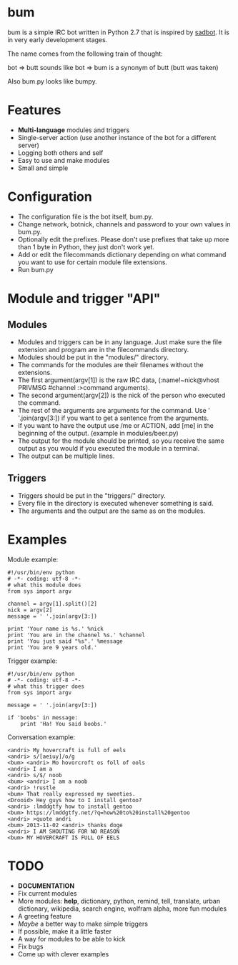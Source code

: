 bum
=

bum is a simple IRC bot written in Python 2.7 that is inspired by [sadbot](https://github.com/doidbb/sadbot). It is in very early development stages.

The name comes from the following train of thought: 

bot => butt sounds like bot => bum is a synonym of butt (butt was taken)

Also bum.py looks like bumpy.

Features
=
* __Multi-language__ modules and triggers
* Single-server action (use another instance of the bot for a different server)
* Logging both others and self
* Easy to use and make modules
* Small and simple

Configuration
=
* The configuration file is the bot itself, bum.py.
* Change network, botnick, channels and password to your own values in bum.py.
* Optionally edit the prefixes. Please don't use prefixes that take up more than 1 byte in Python, they just don't work yet.
* Add or edit the filecommands dictionary depending on what command you want to use for certain module file extensions.
* Run bum.py

Module and trigger "API"
=
Modules
-
* Modules and triggers can be in any language. Just make sure the file extension and program are in the filecommands directory.
* Modules should be put in the "modules/" directory.
* The commands for the modules are their filenames without the extensions. 
* The first argument(argv[1]) is the raw IRC data, (:name!~nick@vhost PRIVMSG #channel :>command arguments).
* The second argument(argv[2]) is the nick of the person who executed the command.
* The rest of the arguments are arguments for the command. Use ' '.join(argv[3:]) if you want to get a sentence from the arguments.
* If you want to have the output use /me or ACTION, add [me] in the beginning of the output. (example in modules/beer.py)
* The output for the module should be printed, so you receive the same output as you would if you executed the module in a terminal.
* The output can be multiple lines. 

Triggers
-
* Triggers should be put in the "triggers/" directory.
* Every file in the directory is executed whenever something is said. 
* The arguments and the output are the same as on the modules.

Examples
=
Module example:

    #!/usr/bin/env python
    # -*- coding: utf-8 -*-
    # what this module does
    from sys import argv
    
    channel = argv[1].split()[2]
    nick = argv[2]
    message = ' '.join(argv[3:])
    
    print 'Your name is %s.' %nick
    print 'You are in the channel %s.' %channel
    print 'You just said "%s".' %message
    print 'You are 9 years old.'

Trigger example:

    #!/usr/bin/env python
    # -*- coding: utf-8 -*-
    # what this trigger does
    from sys import argv
    
    message = ' '.join(argv[3:])

    if 'boobs' in message:
        print 'Ha! You said boobs.'

Conversation example:

    <andri> My hovercraft is full of eels
    <andri> s/[aeiuy]/o/g
    <bum> <andri> Mo hovorcroft os foll of ools
    <andri> I am a
    <andri> s/$/ noob
    <bum> <andri> I am a noob
    <andri> !rustle
    <bum> That really expressed my sweeties.
    <Drooid> Hey guys how to I install gentoo?
    <andri> :lmddgtfy how to install gentoo
    <bum> https://lmddgtfy.net/?q=how%20to%20install%20gentoo
    <andri> >quote andri
    <bum> 2013-11-02 <andri> thanks doge
    <andri> I AM SHOUTING FOR NO REASON
    <bum> MY HOVERCRAFT IS FULL OF EELS

TODO
=
* __DOCUMENTATION__
* Fix current modules
* More modules: __help__, dictionary, python, remind, tell, translate, urban dictionary, wikipedia, search engine, wolfram alpha, more fun modules
* A greeting feature
* _Maybe_ a better way to make simple triggers
* If possible, make it a little faster
* A way for modules to be able to kick
* Fix bugs
* Come up with clever examples
